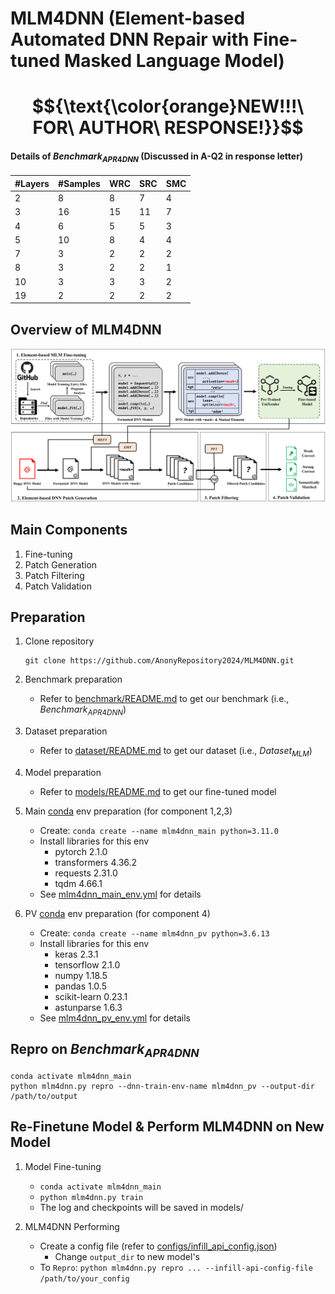 # MLM4DNN (Element-based Automated DNN Repair with Fine-tuned Masked Language Model)

# $${\text{\color{orange}NEW!!!\ FOR\ AUTHOR\ RESPONSE!}}$$

#### Details of $Benchmark_{APR4DNN}$ (Discussed in A-Q2 in response letter)
| #Layers | #Samples | WRC | SRC | SMC |
|---------|-----------|-----|-----|-----|
| 2       | 8         | 8   | 7   | 4   |
| 3       | 16        | 15  | 11  | 7   |
| 4       | 6         | 5   | 5   | 3   |
| 5       | 10        | 8   | 4   | 4   |
| 7       | 3         | 2   | 2   | 2   |
| 8       | 3         | 2   | 2   | 1   |
| 10      | 3         | 3   | 3   | 2   |
| 19      | 2         | 2   | 2   | 2   |

## Overview of MLM4DNN

![The overview of MLM4DNN](./overview.png)

## Main Components
1. Fine-tuning
2. Patch Generation
3. Patch Filtering
4. Patch Validation

## Preparation
1. Clone repository
    ```shell
    git clone https://github.com/AnonyRepository2024/MLM4DNN.git
    ```

2. Benchmark preparation
    * Refer to [benchmark/README.md](./benchmark/README.md) to get our benchmark (i.e., $Benchmark_{APR4DNN}$)

3. Dataset preparation
    * Refer to [dataset/README.md](./dataset/README.md) to get our dataset (i.e., $Dataset_{MLM}$)

4. Model preparation
    * Refer to [models/README.md](./models/README.md) to get our fine-tuned model

5. Main [conda](https://www.anaconda.com/) env preparation (for component 1,2,3)
    * Create: ```conda create --name mlm4dnn_main python=3.11.0```
    * Install libraries for this env
        * pytorch 2.1.0
        * transformers 4.36.2
        * requests 2.31.0
        * tqdm 4.66.1
    * See [mlm4dnn_main_env.yml](./mlm4dnn_main_env.yml) for details

6. PV [conda](https://www.anaconda.com/) env preparation (for component 4)
    * Create: ```conda create --name mlm4dnn_pv python=3.6.13```
    * Install libraries for this env
        * keras 2.3.1
        * tensorflow 2.1.0
        * numpy 1.18.5
        * pandas 1.0.5
        * scikit-learn 0.23.1
        * astunparse 1.6.3
    * See [mlm4dnn_pv_env.yml](./mlm4dnn_pv_env.yml) for details

## Repro on $Benchmark_{APR4DNN}$

```shell
conda activate mlm4dnn_main
python mlm4dnn.py repro --dnn-train-env-name mlm4dnn_pv --output-dir /path/to/output
```

## Re-Finetune Model & Perform MLM4DNN on New Model

1. Model Fine-tuning
    * ```conda activate mlm4dnn_main```
    * ```python mlm4dnn.py train```
    * The log and checkpoints will be saved in models/

2. MLM4DNN Performing
    * Create a config file (refer to [configs/infill_api_config.json](./configs/infill_api_config.json))
        * Change `output_dir` to new model's
    * To `Repro`: `python mlm4dnn.py repro ... --infill-api-config-file /path/to/your_config`
